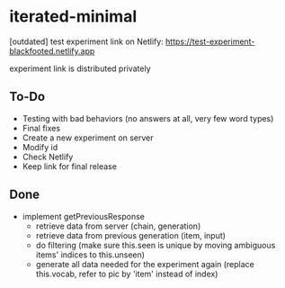# iterated-minimal

[outdated] test experiment link on Netlify: https://test-experiment-blackfooted.netlify.app

experiment link is distributed privately

## To-Do
- Testing with bad behaviors (no answers at all, very few word types)
- Final fixes
- Create a new experiment on server
- Modify id
- Check Netlify
- Keep link for final release

## Done
- implement getPreviousResponse
  - retrieve data from server (chain, generation)
  - retrieve data from previous generation (item, input)
  - do filtering (make sure this.seen is unique by moving ambiguous items' indices to this.unseen)
  - generate all data needed for the experiment again (replace this.vocab, refer to pic by 'item' instead of index)
